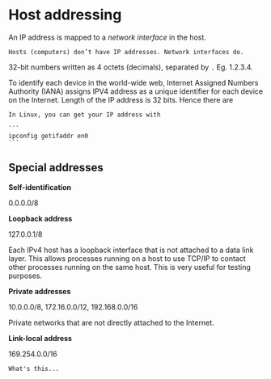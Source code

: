 # Host addressing

An IP address is mapped to a _network interface_ in the host.

~~~admonish
Hosts (computers) don’t have IP addresses. Network interfaces do.
~~~

32-bit numbers written as 4 octets (decimals), separated by `.` Eg. 1.2.3.4.

To identify each device in the world-wide web, Internet Assigned Numbers Authority (IANA) assigns IPV4 address as a unique identifier for each device on the Internet. Length of the IP address is 32 bits. Hence there are

~~~admonish tip
In Linux, you can get your IP address with

```
ipconfig getifaddr en0
```
~~~

## Special addresses

**Self-identification**

0.0.0.0/8

**Loopback address**

127.0.0.1/8

Each IPv4 host has a loopback interface that is not attached to a data link layer. This allows processes running on a host to use TCP/IP to contact other processes running on the same host. This is very useful for testing purposes.

**Private addresses**

10.0.0.0/8, 172.16.0.0/12, 192.168.0.0/16

Private networks that are not directly attached to the Internet.

**Link-local address**

169.254.0.0/16

~~~admonish question
What's this...
~~~
